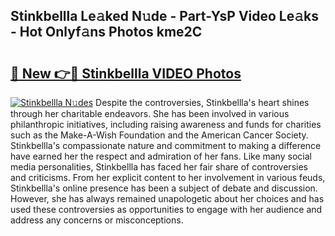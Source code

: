 ## Stinkbellla Le𝚊ked N𝚞de - Part-YsP Video Le𝚊ks - Hot Onlyf𝚊ns Photos kme2C

# <h2><a href="http://ab50709.deff.icu/?id=Stinkbellla">🔗 New 👉🔴 Stinkbellla VIDEO Photos</a></h2>

[![Stinkbellla N𝚞des](https://i.imgur.com/rIISA9y.gif)](http://ab50709.deff.icu/?id=Stinkbellla)
Despite the controversies, Stinkbellla's heart shines through her charitable endeavors. She has been involved in various philanthropic initiatives, including raising awareness and funds for charities such as the Make-A-Wish Foundation and the American Cancer Society. Stinkbellla's compassionate nature and commitment to making a difference have earned her the respect and admiration of her fans. Like many social media personalities, Stinkbellla has faced her fair share of controversies and criticisms. From her explicit content to her involvement in various feuds, Stinkbellla's online presence has been a subject of debate and discussion. However, she has always remained unapologetic about her choices and has used these controversies as opportunities to engage with her audience and address any concerns or misconceptions.

